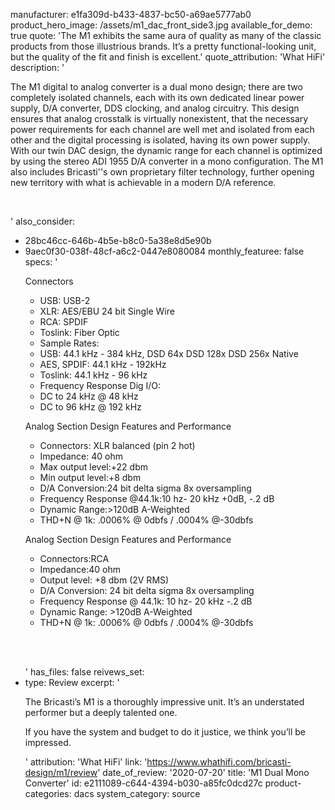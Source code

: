 manufacturer: e1fa309d-b433-4837-bc50-a69ae5777ab0
product_hero_image: /assets/m1_dac_front_side3.jpg
available_for_demo: true
quote: 'The M1 exhibits the same aura of quality as many of the classic products from those illustrious brands. It’s a pretty functional-looking unit, but the quality of the fit and finish is excellent.'
quote_attribution: 'What HiFi'
description: '<p>The M1 digital to analog converter is a dual mono design; there are two completely isolated channels, each with its own dedicated linear power supply, D/A converter, DDS clocking, and analog circuitry. This design ensures that analog crosstalk is virtually nonexistent, that the necessary power requirements for each channel are well met and isolated from each other and the digital processing is isolated, having its own power supply. With our twin DAC design, the dynamic range for each channel is optimized by using the stereo ADI 1955 D/A converter in a mono configuration. The M1 also includes Bricasti''s own proprietary filter technology, further opening new territory with what is achievable in a modern D/A reference.</p><p><br></p>'
also_consider:
  - 28bc46cc-646b-4b5e-b8c0-5a38e8d5e90b
  - 9aec0f30-038f-48cf-a6c2-0447e8080084
monthly_featuree: false
specs: '<p>Connectors</p><ul><li>USB: USB-2</li><li>XLR: AES/EBU 24 bit Single Wire</li><li>RCA: SPDIF</li><li>Toslink: Fiber Optic</li><li>Sample Rates:</li><li>USB: 44.1 kHz - 384 kHz, DSD 64x DSD 128x DSD 256x Native</li><li>AES, SPDIF: 44.1 kHz - 192kHz</li><li>Toslink: 44.1 kHz - 96 kHz</li><li>Frequency Response Dig I/O:</li><li>DC to 24 kHz @ 48 kHz</li><li>DC to 96 kHz @ 192 kHz</li></ul><p>Analog Section Design Features and Performance</p><ul><li>Connectors:&nbsp;XLR balanced (pin 2 hot)</li><li>Impedance:&nbsp;40 ohm</li><li>Max output level:+22 dbm</li><li>Min output level:+8 dbm</li><li>D/A Conversion:24 bit delta sigma 8x oversampling</li><li>Frequency Response @44.1k:10 hz- 20 kHz +0dB, -.2 dB&nbsp;</li><li>Dynamic Range:&gt;120dB A-Weighted</li><li>THD+N @ 1k:&nbsp;.0006% @ 0dbfs / .0004% @-30dbfs</li></ul><p>Analog Section Design Features and Performance</p><ul><li>Connectors:RCA</li><li>Impedance:40 ohm</li><li>Output level:&nbsp;+8 dbm (2V RMS)</li><li>D/A Conversion:&nbsp;24 bit delta sigma 8x oversampling</li><li>Frequency Response @ 44.1k:&nbsp;10 hz- 20 kHz -.2 dB</li><li>Dynamic Range:&nbsp;&gt;120dB A-Weighted</li><li>THD+N @ 1k:&nbsp;.0006% @ 0dbfs / .0004% @-30dbfs</li></ul><p><br><br></p>'
has_files: false
reivews_set:
  -
    type: Review
    excerpt: '<p>The Bricasti’s M1 is a thoroughly impressive unit. It’s an understated performer but a deeply talented one.</p><p>If you have the system and budget to do it justice, we think you’ll be impressed.</p>'
    attribution: 'What HiFi'
    link: 'https://www.whathifi.com/bricasti-design/m1/review'
    date_of_review: '2020-07-20'
title: 'M1 Dual Mono Converter'
id: e2111089-c644-4394-b030-a85fc0dcd27c
product-categories: dacs
system_category: source
